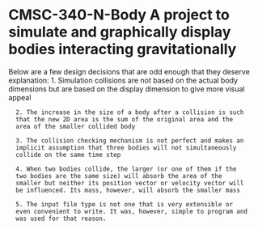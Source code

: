 # CMSC-340-N-Body A project to simulate and graphically display bodies interacting gravitationally

Below are a few design decisions that are odd enough that they deserve
explanation:
      1. Simulation collisions are not based on the actual body
      dimensions but are based on the display dimension to give
      more visual appeal

      2. The increase in the size of a body after a collision is such
      that the new 2D area is the sum of the original area and the
      area of the smaller collided body

      3. The collision checking mechanism is not perfect and makes an
      implicit assumption that three bodies will not simultaneously
      collide on the same time step

      4. When two bodies collide, the larger (or one of them if the
      two bodies are the same size) will absorb the area of the
      smaller but neither its position vector or velocity vector will
      be influenced. Its mass, however, will absorb the smaller mass

      5. The input file type is not one that is very extensible or
      even convenient to write. It was, however, simple to program and
      was used for that reason.
      